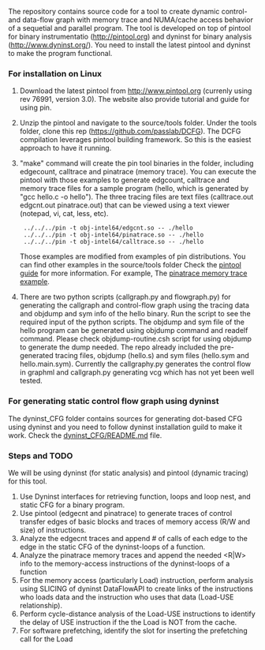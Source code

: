 The repository contains source code for a tool to create dynamic control- and 
data-flow graph with memory trace and NUMA/cache access behavior of a sequetial
and parallel program. The tool is developed on top of pintool for binary 
instrumentatio (http://pintool.org) and dyninst for binary analysis (http://www.dyninst.org/). 
You need to install the latest pintool and dyninst to make the program functional. 

### For installation on Linux

1. Download the latest pintool from http://www.pintool.org (currenly using rev 76991, version 3.0). 
The website also provide tutorial and guide for using pin.

1. Unzip the pintool and navigate to the source/tools folder. Under the tools folder, 
clone this rep (https://github.com/passlab/DCFG). The DCFG compilation leverages pintool building framework.
So this is the easiest approach to have it running.

1. "make" command will create the pin tool binaries in the folder, including edgecount, calltrace and 
pinatrace (memory trace). You can execute the pintool with those examples to generate edgcount, calltrace and 
memory trace files for a sample program (hello, which is generated by "gcc hello.c -o hello"). The three tracing files are 
text files (calltrace.out  edgcnt.out  pinatrace.out) that can be viewed using a text viewer (notepad, vi, cat, less, etc). 

        ../../../pin -t obj-intel64/edgcnt.so -- ./hello
        ../../../pin -t obj-intel64/pinatrace.so -- ./hello
        ../../../pin -t obj-intel64/calltrace.so -- ./hello

    Those examples are modified from examples of pin distributions. You can find other examples in the source/tools folder
    Check the [pintool guide](https://software.intel.com/sites/landingpage/pintool/docs/76991/Pin/html/) for more information. 
    For example, The [pinatrace memory trace example](https://software.intel.com/sites/landingpage/pintool/docs/76991/Pin/html/index.html#MAddressTrace).

1. There are two python scripts (callgraph.py and flowgraph.py) for generating the callgraph and control-flow 
graph using the tracing data and objdump and sym info of the hello binary. Run the script to see the required input of 
the python scripts. The objdump and sym file of the hello program can be generated using objdump command and readelf command. 
Please check objdump-routine.csh script for using objdump to generate the dump needed. The repo already included the pre-generated
tracing files, objdump (hello.s) and sym files (hello.sym and hello.main.sym). Currently the callgraphy.py generates the 
control flow in graphml and callgraph.py generating vcg which has not yet been well tested. 

### For generating static control flow graph using dyninst
The dyninst_CFG folder contains sources for generating dot-based CFG using dyninst and you need to follow
dyninst installation guild to make it work. Check the [dyninst_CFG/README.md](dyninst_CFG/README.md) file.

### Steps and TODO
We will be using dyninst (for static analysis) and pintool (dynamic tracing) for this tool. 

1. Use Dyninst interfaces for retrieving function, loops and loop nest, and static CFG for a binary program. 
1. Use pintool (edgecnt and pinatrace) to generate traces of control transfer edges of basic blocks and traces of memory access (R/W and size) of instructions. 
1. Analyze the edgecnt traces and append # of calls of each edge to the edge in the static CFG of the dyninst-loops of a function.
1. Analyze the pinatrace memory traces and append the needed <instr><R|W><MemAddr><value> info to the memory-access instructions of the dyninst-loops of a function
1. For the memory access (particularly Load) instruction, perform analysis using SLICING of dyninst DataFlowAPI to create links of the instructions who loads data and the instruction who uses that data (Load-USE relationship).
1. Perform cycle-distance analysis of the Load-USE instructions to identify the delay of USE instruction if the the Load is NOT from the cache.
1. For software prefetching, identify the slot for inserting the prefetching call for the Load
